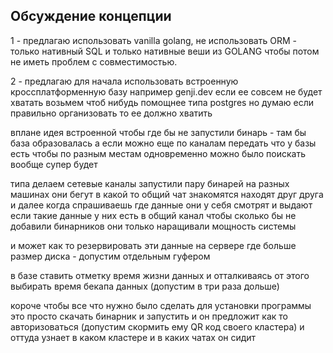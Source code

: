 ## Обсуждение концепции 

1 - предлагаю использовать vanilla golang, не использовать ORM - только нативный SQL и только нативные веши из GOLANG чтобы потом не иметь проблем с совместимостью.

2 - предлагаю для начала использовать встроенную кроссплатформенную базу например genji.dev если ее совсем не будет хватать возьмем чтоб нибудь помощнее типа postgres но думаю если правильно организовать то ее должно хватить

вплане идея встроенной чтобы где бы не запустили бинарь - там бы база образовалась
а если можно еще по каналам передать что у базы есть чтобы по разным местам одновременно можно было поискать вообще супер будет

типа делаем сетевые каналы
запустили пару бинарей на разных машинах
они бегут в какой то общий чат знакомятся
находят друг друга
и далее когда спрашиваешь где данные они у себя смотрят и выдают если такие данные у них есть в общий канал
чтобы сколько бы не добавили бинарников они только наращивали мощность системы

и может как то резервировать эти данные на сервере где больше размер диска - допустим отдельным гуфером

в базе ставить отметку время жизни данных и отталкиваясь от этого выбирать время бекапа данных (допустим в три раза дольше) 


короче чтобы все что нужно было сделать для установки программы это просто скачать бинарник и запустить
и он предложит как то авторизоваться (допустим скормить ему QR код своего кластера) и оттуда узнает в каком кластере и в каких чатах он сидит
